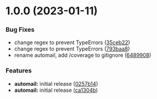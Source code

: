 # 1.0.0 (2023-01-11)


### Bug Fixes

* change regex to prevent TypeErrors ([35ceb22](https://github.com/konscheel/automail/commit/35ceb226ad367813944bd768459ba091d988ad54))
* change regex to prevent TypeErrors ([793baa8](https://github.com/konscheel/automail/commit/793baa835256cb770c0c7423eabd7c2920d65f38))
* rename automail, add /coverage to gitignore ([6489908](https://github.com/konscheel/automail/commit/6489908223285ec14bc6d22d23e77bcf1aaf9f57))


### Features

* **automail:** initial release ([0257b14](https://github.com/konscheel/automail/commit/0257b1430b47e5ec16ec3eecac0cc1b40316ed15))
* **automail:** initial release ([ca1304b](https://github.com/konscheel/automail/commit/ca1304bfd5a2b817563bc786f81b9c232f708c6b))

